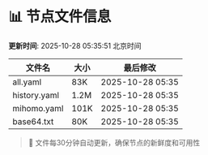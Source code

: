 # 📊 节点文件信息

**更新时间**: 2025-10-28 05:35:51 北京时间

| 文件名 | 大小 | 最后修改 |
|--------|------|----------|
| all.yaml | 83K | 2025-10-28 05:35 |
| history.yaml | 1.2M | 2025-10-28 05:35 |
| mihomo.yaml | 101K | 2025-10-28 05:35 |
| base64.txt | 80K | 2025-10-28 05:35 |

> 🔄 文件每30分钟自动更新，确保节点的新鲜度和可用性
